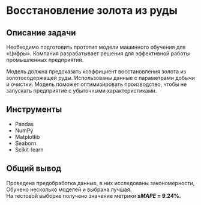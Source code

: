# Восстановление золота из руды

## Описание задачи
Необходимо подготовить прототип модели машинного обучения для «Цифры». Компания разрабатывает решения для эффективной работы промышленных предприятий.

Модель должна предсказать коэффициент восстановления золота из золотосодержащей руды. Использованы данные с параметрами добычи и очистки. Модель поможет оптимизировать производство, чтобы не запускать предприятие с убыточными характеристиками.

## Инструменты
- Pandas
- NumPy
- Matplotlib
- Seaborn
- Scikit-learn

## Общий вывод
Проведена предобработка данных, в них исследованы закономерности, Обучено несколько моделей и выбрана лучшая.  
На тестовой выборке получено значение метрики ***sMAPE* = 9.24%.**